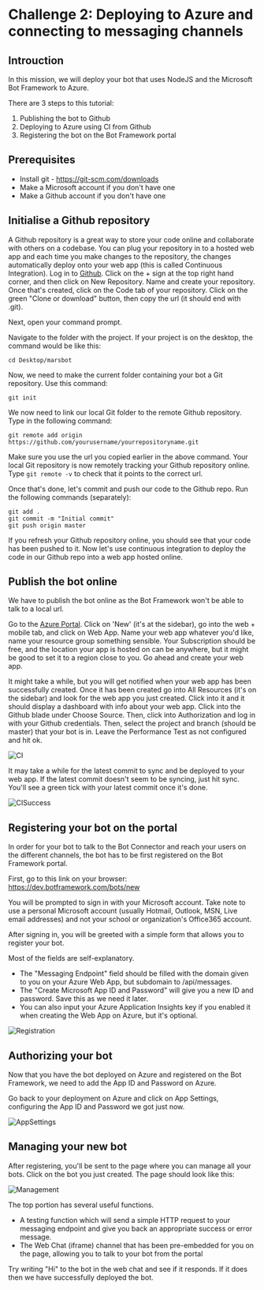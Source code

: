 # Challenge 2: Deploying to Azure and connecting to messaging channels
## Introuction

In this mission, we will deploy your bot that uses NodeJS and the Microsoft Bot Framework to Azure. 

There are 3 steps to this tutorial:

1. Publishing the bot to Github
2. Deploying to Azure using CI from Github
3. Registering the bot on the Bot Framework portal 

## Prerequisites

- Install git - https://git-scm.com/downloads
- Make a Microsoft account if you don't have one
- Make a Github account if you don't have one

## Initialise a Github repository

A Github repository is a great way to store your code online and collaborate with others on a codebase. You can plug your repository in to a hosted web app and each time you make changes to the repository, the changes automatically deploy onto your web app (this is called Continuous Integration). Log in to [Github](http://github.com). Click on the + sign at the top right hand corner, and then click on New Repository. Name and create your repository. Once that's created, click on the Code tab of your repository. Click on the green "Clone or download" button, then copy the url (it should end with .git). 

Next, open your command prompt.

Navigate to the folder with the project. If your project is on the desktop, the command would be like this:

```shell
cd Desktop/marsbot
```

Now, we need to make the current folder containing your bot a Git repository. Use this command:

```shell
git init
```

We now need to link our local Git folder to the remote Github repository. Type in the following command:

```shell
git remote add origin https://github.com/yourusername/yourrepositoryname.git
```

Make sure you use the url you copied earlier in the above command. Your local Git repository is now remotely tracking your Github repository online. Type `git remote -v` to check that it points to the correct url.

Once that's done, let's commit and push our code to the Github repo. Run the following commands (separately):

```shell
git add .
git commit -m "Initial commit"
git push origin master
```

If you refresh your Github repository online, you should see that your code has been pushed to it. Now let's use continuous integration to deploy the code in our Github repo into a web app hosted online. 

## Publish the bot online

We have to publish the bot online as the Bot Framework won't be able to talk to a local url. 

Go to the [Azure Portal](https://portal.azure.com). Click on 'New' (it's at the sidebar), go into the web + mobile tab, and click on Web App. Name your web app whatever you'd like, name your resource group something sensible. Your Subscription should be free, and the location your app is hosted on can be anywhere, but it might be good to set it to a region close to you. Go ahead and create your web app.

It might take a while, but you will get notified when your web app has been successfully created. Once it has been created go into All Resources (it's on the sidebar) and look for the web app you just created. Click into it and it should display a dashboard with info about your web app. Click into the Github blade under Choose Source. Then, click into Authorization and log in with your Github credentials. Then, select the project and branch (should be master) that your bot is in. Leave the Performance Test as not configured and hit ok. 

![CI](https://raw.githubusercontent.com/alyssaong1/Bot-Framework-HOL/master/Images/Bonus/cintegration.PNG)

It may take a while for the latest commit to sync and be deployed to your web app. If the latest commit doesn't seem to be syncing, just hit sync. You'll see a green tick with your latest commit once it's done. 

![CISuccess](https://raw.githubusercontent.com/alyssaong1/Bot-Framework-HOL/master/Images/Bonus/cintsuccess.PNG)

## Registering your bot on the portal
In order for your bot to talk to the Bot Connector and reach your users on the different channels, the bot has to be first registered on the Bot Framework portal. 

First, go to this link on your browser: https://dev.botframework.com/bots/new

You will be prompted to sign in with your Microsoft account. Take note to use a personal Microsoft account (usually Hotmail, Outlook, MSN, Live email addresses) and not your school or organization's Office365 account.

After signing in, you will be greeted with a simple form that allows you to register your bot. 

Most of the fields are self-explanatory. 
- The "Messaging Endpoint" field should be filled with the domain given to you on your Azure Web App, but subdomain to /api/messages.
- The "Create Microsoft App ID and Password" will give you a new ID and password. Save this as we need it later.
- You can also input your Azure Application Insights key if you enabled it when creating the Web App on Azure, but it's optional.

![Registration](https://raw.githubusercontent.com/alyssaong1/Bot-Framework-HOL/master/Images/Portal/Registration.PNG)

## Authorizing your bot
Now that you have the bot deployed on Azure and registered on the Bot Framework, we need to add the App ID and Password on Azure.

Go back to your deployment on Azure and click on App Settings, configuring the App ID and Password we got just now.

![AppSettings](https://raw.githubusercontent.com/jamesleeht/XamarinMarsHOL/master/Images/marsbotsettings.PNG)

## Managing your new bot
After registering, you'll be sent to the page where you can manage all your bots. Click on the bot you just created. The page should look like this:

![Management](https://raw.githubusercontent.com/jamesleeht/XamarinMarsHOL/master/Images/marsbotportal.PNG)

The top portion has several useful functions.
- A testing function which will send a simple HTTP request to your messaging endpoint and give you back an appropriate success or error message.
- The Web Chat (iframe) channel that has been pre-embedded for you on the page, allowing you to talk to your bot from the portal

Try writing "Hi" to the bot in the web chat and see if it responds. If it does then we have successfully deployed the bot.
